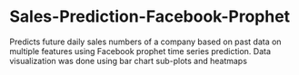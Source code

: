 # Sales-Prediction-Facebook-Prophet
Predicts future daily sales numbers of a company based on past data on multiple features using Facebook prophet time series prediction. Data visualization was done using bar chart sub-plots and heatmaps
